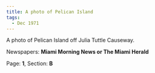 ```yaml
---  
title: A photo of Pelican Island  
tags:  
  - Dec 1971  
---  
```

  
A photo of Pelican Island off Julia Tuttle Causeway.  
  
Newspapers: **Miami Morning News or The Miami Herald**  
  
Page: **1**, Section: **B** 

